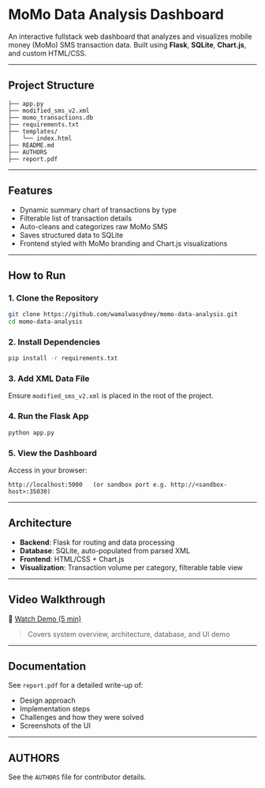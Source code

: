 # MoMo Data Analysis Dashboard

An interactive fullstack web dashboard that analyzes and visualizes mobile money (MoMo) SMS transaction data. Built using **Flask**, **SQLite**, **Chart.js**, and custom HTML/CSS.

---

## Project Structure

```
├── app.py                    
├── modified_sms_v2.xml       
├── momo_transactions.db      
├── requirements.txt          
├── templates/
│   └── index.html            
├── README.md                 
├── AUTHORS                   
├── report.pdf                
```

---

## Features

* Dynamic summary chart of transactions by type
* Filterable list of transaction details
* Auto-cleans and categorizes raw MoMo SMS
* Saves structured data to SQLite
* Frontend styled with MoMo branding and Chart.js visualizations

---

## How to Run

### 1. Clone the Repository

```bash
git clone https://github.com/wamalwasydney/momo-data-analysis.git
cd momo-data-analysis
```

### 2. Install Dependencies

```bash
pip install -r requirements.txt
```

### 3. Add XML Data File

Ensure `modified_sms_v2.xml` is placed in the root of the project.

### 4. Run the Flask App

```bash
python app.py
```

### 5. View the Dashboard

Access in your browser:

```
http://localhost:5000   (or sandbox port e.g. http://<sandbox-host>:35030)
```

---

## Architecture

* **Backend**: Flask for routing and data processing
* **Database**: SQLite, auto-populated from parsed XML
* **Frontend**: HTML/CSS + Chart.js
* **Visualization**: Transaction volume per category, filterable table view

---

## Video Walkthrough

🎥 [Watch Demo (5 min)](https://youtu.be/YOUR_VIDEO_LINK)

> Covers system overview, architecture, database, and UI demo

---

## Documentation

See `report.pdf` for a detailed write-up of:

* Design approach
* Implementation steps
* Challenges and how they were solved
* Screenshots of the UI

---

## AUTHORS

See the `AUTHORS` file for contributor details.
